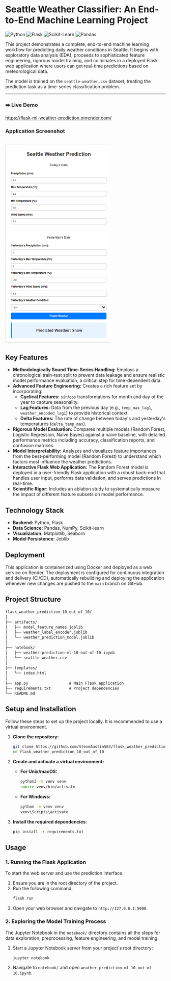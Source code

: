 # Seattle Weather Classifier: An End-to-End Machine Learning Project

![Python](https://img.shields.io/badge/Python-3.13.3-blue.svg) ![Flask](https://img.shields.io/badge/Flask-3.1.1-black.svg) ![Scikit-Learn](https://img.shields.io/badge/Scikit--Learn-1.7.0-orange.svg) ![Pandas](https://img.shields.io/badge/Pandas-2.3.0-green.svg)

This project demonstrates a complete, end-to-end machine learning workflow for predicting daily weather conditions in Seattle. It begins with exploratory data analysis (EDA), proceeds to sophisticated feature engineering, rigorous model training, and culminates in a deployed Flask web application where users can get real-time predictions based on meteorological data.

The model is trained on the `seattle-weather.csv` dataset, treating the prediction task as a time-series classification problem.

---

### ➡️ Live Demo
https://flask-ml-weather-prediction.onrender.com/

### Application Screenshot
![Application Screenshot](app_screenshot.png)
---

## Key Features

*   **Methodologically Sound Time-Series Handling:** Employs a chronological train-test split to prevent data leakage and ensure realistic model performance evaluation, a critical step for time-dependent data.
*   **Advanced Feature Engineering:** Creates a rich feature set by incorporating:
    *   **Cyclical Features:** `sin`/`cos` transformations for month and day of the year to capture seasonality.
    *   **Lag Features:** Data from the previous day (e.g., `temp_max_lag1`, `weather_encoded_lag1`) to provide historical context.
    *   **Delta Features:** The rate of change between today's and yesterday's temperatures (`delta_temp_max`).
*   **Rigorous Model Evaluation:** Compares multiple models (Random Forest, Logistic Regression, Naive Bayes) against a naive baseline, with detailed performance metrics including accuracy, classification reports, and confusion matrices.
*   **Model Interpretability:** Analyzes and visualizes feature importances from the best-performing model (Random Forest) to understand which factors most influence the weather predictions.
*   **Interactive Flask Web Application:** The Random Forest model is deployed in a user-friendly Flask application with a robust back-end that handles user input, performs data validation, and serves predictions in real-time.
*   **Scientific Rigor:** Includes an ablation study to systematically measure the impact of different feature subsets on model performance.

## Technology Stack

*   **Backend:** Python, Flask
*   **Data Science:** Pandas, NumPy, Scikit-learn
*   **Visualization:** Matplotlib, Seaborn
*   **Model Persistence:** Joblib

## Deployment

This application is containerized using Docker and deployed as a web service on Render. The deployment is configured for continuous integration and delivery (CI/CD), automatically rebuilding and deploying the application whenever new changes are pushed to the `main` branch on GitHub.

## Project Structure

```
flask_weather_prediction_10_out_of_10/
│
├── artifacts/
│   ├── model_feature_names.joblib
│   ├── weather_label_encoder.joblib
│   └── weather_prediction_model.joblib
│
├── notebook/
│   ├── weather-prediction-ml-10-out-of-10.ipynb
│   └── seattle-weather.csv
│
├── templates/
│   └── index.html
│
├── app.py                  # Main Flask application
├── requirements.txt        # Project dependencies
└── README.md                          
```

## Setup and Installation

Follow these steps to set up the project locally. It is recommended to use a virtual environment.

1.  **Clone the repository:**
    ```bash
    git clone https://github.com/SteveAustin583/flask_weather_prediction_10_out_of_10.git
    cd flask_weather_prediction_10_out_of_10
    ```

2.  **Create and activate a virtual environment:**
    *   **For Unix/macOS:**
        ```bash
        python3 -m venv venv
        source venv/bin/activate
        ```
    *   **For Windows:**
        ```bash
        python -m venv venv
        venv\Scripts\activate
        ```

3.  **Install the required dependencies:**
    ```bash
    pip install -r requirements.txt
    ```

## Usage

### 1. Running the Flask Application

To start the web server and use the prediction interface:

1.  Ensure you are in the root directory of the project.
2.  Run the following command:
    ```bash
    flask run
    ```
3.  Open your web browser and navigate to `http://127.0.0.1:5000`.

### 2. Exploring the Model Training Process

The Jupyter Notebook in the `notebook/` directory contains all the steps for data exploration, preprocessing, feature engineering, and model training.

1.  Start a Jupyter Notebook server from your project's root directory:
    ```bash
    jupyter notebook
    ```
2.  Navigate to `notebook/` and open `weather-prediction-ml-10-out-of-10.ipynb`.